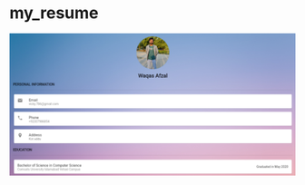 # my_resume
<img src="https://github.com/chanivicky658/COUNTER-APP-WAQAS-AFZAL-SP21-BCS-18/blob/main/Viki/my_resume/screenshots/ss1.PNG">
